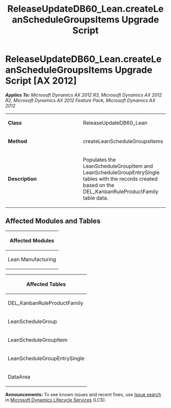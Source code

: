﻿---
title: ReleaseUpdateDB60_Lean.createLeanScheduleGroupsItems Upgrade Script
TOCTitle: ReleaseUpdateDB60_Lean.createLeanScheduleGroupsItems Upgrade Script
ms:assetid: 2855f96a-1baa-8fcd-c438-b213beef0772
ms:mtpsurl: https://msdn.microsoft.com/en-us/library/JJ735865(v=AX.60)
ms:contentKeyID: 49707283
ms.date: 05/18/2015
mtps_version: v=AX.60
---

# ReleaseUpdateDB60\_Lean.createLeanScheduleGroupsItems Upgrade Script [AX 2012]


_**Applies To:** Microsoft Dynamics AX 2012 R3, Microsoft Dynamics AX 2012 R2, Microsoft Dynamics AX 2012 Feature Pack, Microsoft Dynamics AX 2012_

<table>
<colgroup>
<col style="width: 50%" />
<col style="width: 50%" />
</colgroup>
<tbody>
<tr class="odd">
<td><p><strong>Class</strong></p></td>
<td><p>ReleaseUpdateDB60_Lean</p></td>
</tr>
<tr class="even">
<td><p><strong>Method</strong></p></td>
<td><p>createLeanScheduleGroupsItems</p></td>
</tr>
<tr class="odd">
<td><p><strong>Description</strong></p></td>
<td><p>Populates the LeanScheduleGroupItem and LeanScheduleGroupEntrySingle tables with the records created based on the DEL_KanbanRuleProductFamily table data.</p></td>
</tr>
</tbody>
</table>


## Affected Modules and Tables

<table>
<colgroup>
<col style="width: 100%" />
</colgroup>
<thead>
<tr class="header">
<th><p>Affected Modules</p></th>
</tr>
</thead>
<tbody>
<tr class="odd">
<td><p>Lean Manufacturing</p></td>
</tr>
</tbody>
</table>


<table>
<colgroup>
<col style="width: 100%" />
</colgroup>
<thead>
<tr class="header">
<th><p>Affected Tables</p></th>
</tr>
</thead>
<tbody>
<tr class="odd">
<td><p>DEL_KanbanRuleProductFamily</p></td>
</tr>
<tr class="even">
<td><p>LeanScheduleGroup</p></td>
</tr>
<tr class="odd">
<td><p>LeanScheduleGroupItem</p></td>
</tr>
<tr class="even">
<td><p>LeanScheduleGroupEntrySingle</p></td>
</tr>
<tr class="odd">
<td><p>DataArea</p></td>
</tr>
</tbody>
</table>

  
**Announcements:** To see known issues and recent fixes, use [Issue search](http://go.microsoft.com/fwlink/?linkid=389258) in [Microsoft Dynamics Lifecycle Services](http://go.microsoft.com/fwlink/?linkid=306505) (LCS).

